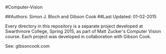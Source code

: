 #Computer-Vision


##Authors: Simon J. Bloch and Gibson Cook
##Last Updated: 01-02-2015

Every directory in this repository is a separate project developed at Swarthmore College, Spring 2015, as part of Matt Zucker's Computer Vision course. Each project was developed in collaboration with Gibson Cook.

See: gibsoncook.com
